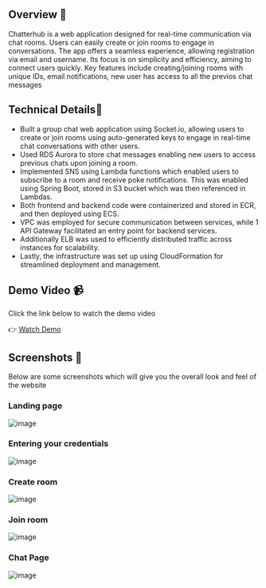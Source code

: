 ## Overview 🌟

Chatterhub is a web application designed for real-time communication via chat rooms. Users can easily create or join rooms to engage in conversations. The app offers a seamless experience, allowing registration via email and username. Its focus is on simplicity and efficiency, aiming to connect users quickly. 
Key features include creating/joining rooms with unique IDs, email notifications, new user has access to all the previos chat messages

## Technical Details🚀
- Built a group chat web application using Socket.io, allowing users to create or join rooms using auto-generated keys to engage in real-time chat conversations with other users.
- Used RDS Aurora to store chat messages enabling new users to access previous chats upon joining a room.
- Implemented SNS using Lambda functions which enabled users to subscribe to a room and receive poke notifications. This was enabled using Spring Boot, stored in S3 bucket which was then referenced in Lambdas.
- Both frontend and backend code were containerized and stored in ECR, and then deployed using ECS.
- VPC was employed for secure communication between services, while 1 API Gateway facilitated an entry point for backend services.
- Additionally ELB was used to efficiently distributed traffic across instances for scalability.
- Lastly, the infrastructure was set up using CloudFormation for streamlined deployment and management.

## Demo Video 📹
Click the link below to watch the demo video

👉 [Watch Demo](https://drive.google.com/file/d/1B6Kv0ucpQSonCPBecaJmkx5jxM33MoeT/view)

## Screenshots 📸
Below are some screenshots which will give you the overall look and feel of the website

### Landing page
![image](https://firebasestorage.googleapis.com/v0/b/webt3-8766f.appspot.com/o/chatterhub%20demo%20images%2FChatterHub%20landing.png?alt=media&token=5cbb0900-be21-4eec-90a7-4e3271173f82)

### Entering your credentials
![image](https://firebasestorage.googleapis.com/v0/b/webt3-8766f.appspot.com/o/chatterhub%20demo%20images%2FChatterHub%20Login.png?alt=media&token=57141f72-6f13-4df3-91dd-a0caddbf262e)

### Create room
![image](https://firebasestorage.googleapis.com/v0/b/webt3-8766f.appspot.com/o/chatterhub%20demo%20images%2FChatterHub%20create%20room.png?alt=media&token=7d675307-81ee-48d8-ac7a-56a5382db61a)

### Join room
![image](https://firebasestorage.googleapis.com/v0/b/webt3-8766f.appspot.com/o/chatterhub%20demo%20images%2FChatterHub%20join%20room.png?alt=media&token=43844b4e-93b9-42ed-a243-4d8d07fa9048)

### Chat Page
![image](https://firebasestorage.googleapis.com/v0/b/webt3-8766f.appspot.com/o/chatterhub%20demo%20images%2Fchatscreen.png?alt=media&token=71f1065b-6f92-48c1-b06a-134522713e7b)
